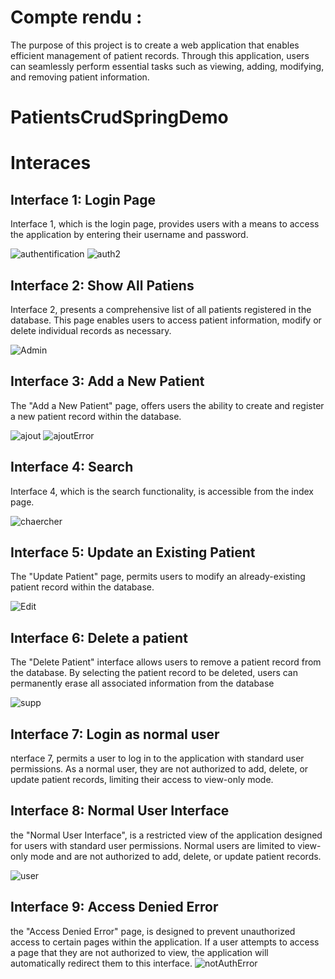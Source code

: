# Compte rendu : 

The purpose of this project is to create a web application that enables efficient management of patient records. Through this application, users can seamlessly perform essential tasks such as viewing, adding, modifying, and removing patient information.
# PatientsCrudSpringDemo
# Interaces
## Interface 1: Login Page
Interface 1, which is the login page, provides users with a means to access the application by entering their username and password.

![authentification](https://user-images.githubusercontent.com/103280152/234799939-a24a177b-de98-4110-a0ce-59308be81ed0.png)
![auth2](https://user-images.githubusercontent.com/103280152/234802448-cb517f83-8903-4914-9602-d73afd7ff66c.png)

## Interface 2: Show All Patiens

Interface 2, presents a comprehensive list of all patients registered in the database. This page enables users to access patient information, modify or delete individual records as necessary.

![Admin](https://user-images.githubusercontent.com/103280152/234802364-f3909218-828e-4352-aa7f-dbc42525d6d8.png)

## Interface 3: Add a New Patient
The "Add a New Patient" page, offers users the ability to create and register a new patient record within the database.

![ajout](https://user-images.githubusercontent.com/103280152/234802403-898b5ce7-d8d3-463a-b8e1-c5f7e8fc45d5.png)
![ajoutError](https://user-images.githubusercontent.com/103280152/234802536-51758a07-acf4-44a7-b375-72222ef0ec2b.png)

## Interface 4: Search
Interface 4, which is the search functionality, is accessible from the index page.

![chaercher](https://user-images.githubusercontent.com/103280152/234802571-96a38a1a-c420-4f03-8034-59655b51802f.png)

## Interface 5: Update an Existing Patient
The "Update Patient" page, permits users to modify an already-existing patient record within the database.

![Edit](https://user-images.githubusercontent.com/103280152/234802593-bd122432-318c-408f-b35c-75a5fc135e51.png)

## Interface 6: Delete a patient
The "Delete Patient" interface allows users to remove a patient record from the database. By selecting the patient record to be deleted, users can permanently erase all associated information from the database

![supp](https://user-images.githubusercontent.com/103280152/234802621-e14f4b21-be43-4a18-b672-348354fc2c72.png)

## Interface 7: Login as normal user
nterface 7,  permits a user to log in to the application with standard user permissions. As a normal user, they are not authorized to add, delete, or update patient records, limiting their access to view-only mode.

## Interface 8:  Normal User Interface
the "Normal User Interface", is a restricted view of the application designed for users with standard user permissions. Normal users are limited to view-only mode and are not authorized to add, delete, or update patient records.


![user](https://user-images.githubusercontent.com/103280152/234803101-58d50eaf-399c-415f-b71d-5028de03a980.png)

## Interface 9: Access Denied Error
the "Access Denied Error" page, is designed to prevent unauthorized access to certain pages within the application. If a user attempts to access a page that they are not authorized to view, the application will automatically redirect them to this interface.
![notAuthError](https://user-images.githubusercontent.com/103280152/234803844-9b293699-fb88-4cc8-a42b-b3f1c8f845ea.png)
